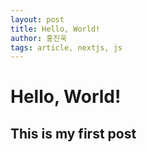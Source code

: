 ```yaml
---
layout: post
title: Hello, World!
author: 홍진욱
tags: article, nextjs, js
---
```


# Hello, World!

## This is my first post
